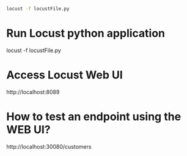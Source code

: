 ```sh
locust -f locustFile.py
```
# Run Locust python application
locust -f locustFile.py

# Access Locust Web UI
http://localhost:8089

# How to test an endpoint using the WEB UI?
http://localhost:30080/customers